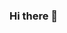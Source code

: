 ### Hi there 👋

<!--
**wiltonvitorio/wiltonvitorio** is a ✨ _special_ ✨ repository because its `README.md` (this file) appears on your GitHub profile.

Here are some ideas to get you started:

- 🔭 Estou trabalhando com Segurança da Informação, DPO - Data Protection Office, como analista de sistemas;
- 🌱 Estudando, HTML, CSS, Javascript ...
- 👯 I’m looking to collaborate on ...
- 🤔 I’m looking for help with ...
- 💬 Ask me about ...
- 📫 How to reach me: ...
- 😄 Pronouns: ...
- ⚡ Fun fact: ...
-->
